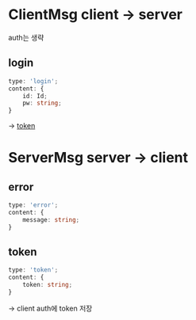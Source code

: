 # ClientMsg client -> server

auth는 생략

## login

```ts
type: 'login';
content: {
    id: Id;
    pw: string;
}
```

-> [token]

# ServerMsg server -> client

## error

```ts
type: 'error';
content: {
    message: string;
}
```

## token

```ts
type: 'token';
content: {
    token: string;
}
```

-> client auth에 token 저장

<!--ClientMsg-->
[login]: #login

<!--ServerMsg-->
[error]: #error
[token]: #token
